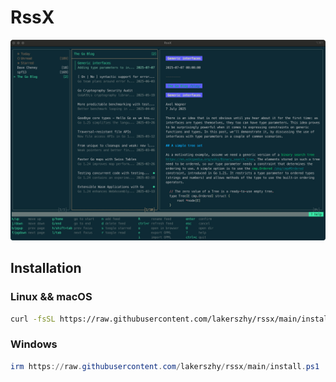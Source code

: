 # RssX

![Rssx](/asset/rssx.jpg)

## Installation

### Linux && macOS

```sh
curl -fsSL https://raw.githubusercontent.com/lakerszhy/rssx/main/install.sh | sh
```

### Windows

```powershell
irm https://raw.githubusercontent.com/lakerszhy/rssx/main/install.ps1 | iex
```